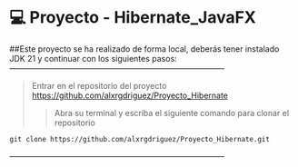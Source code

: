 # 💻 Proyecto - Hibernate_JavaFX 

##Este proyecto se ha realizado de forma local, deberás tener instalado JDK 21 y continuar con los siguientes pasos:
―――――――――――――――――――――――――――
> Entrar en el repositorio del proyecto
>https://github.com/alxrgdriguez/Proyecto_Hibernate
>> Abra su terminal y escriba el siguiente comando para clonar el repositorio

```
git clone https://github.com/alxrgdriguez/Proyecto_Hibernate.git
```
 
―――――――――――――――――――――――――――


